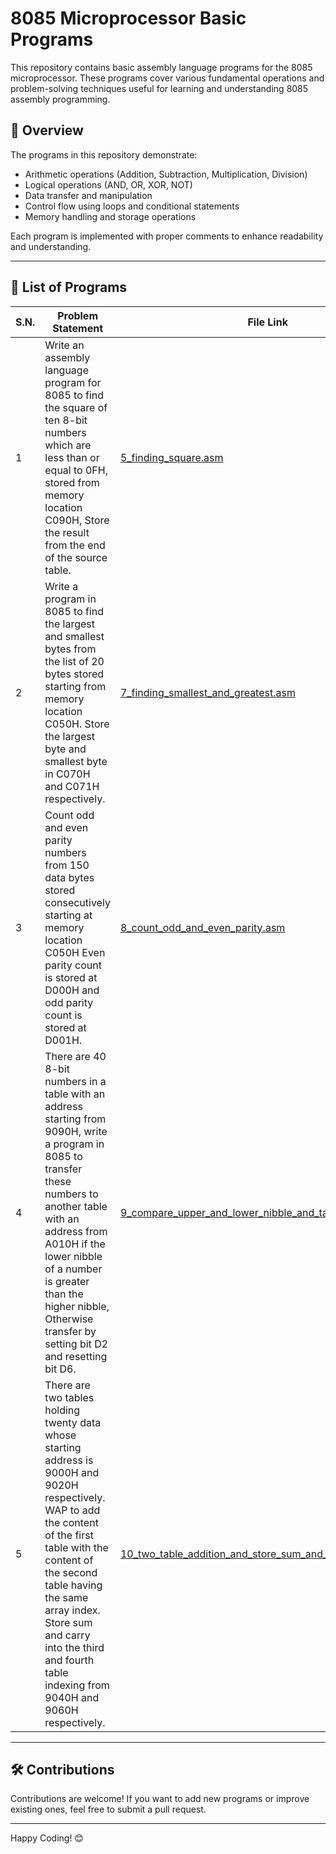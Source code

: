 # 8085 Microprocessor Basic Programs

This repository contains basic assembly language programs for the 8085 microprocessor. These programs cover various fundamental operations and problem-solving techniques useful for learning and understanding 8085 assembly programming.

## 📜 Overview
The programs in this repository demonstrate:
- Arithmetic operations (Addition, Subtraction, Multiplication, Division)
- Logical operations (AND, OR, XOR, NOT)
- Data transfer and manipulation
- Control flow using loops and conditional statements
- Memory handling and storage operations

Each program is implemented with proper comments to enhance readability and understanding.

---

## 📂 List of Programs  

| S.N.  | Problem Statement | File Link |
|----|------------------|-----------|
| 1  | Write an assembly language program for 8085 to find the square of ten 8-bit numbers which are less than or equal to 0FH, stored from memory location C090H, Store the result from the end of the source table. | [5_finding_square.asm](5_finding_square.asm) |
| 2  | Write a program in 8085 to find the largest and smallest bytes from the list of 20 bytes stored starting from memory location C050H. Store the largest byte and smallest byte in C070H and C071H respectively. | [7_finding_smallest_and_greatest.asm](7_finding_smallest_and_greatest.asm) |
| 3  | Count odd and even parity numbers from 150 data bytes stored consecutively starting at memory location C050H Even parity count is stored at D000H and odd parity count is stored at D001H. | [8_count_odd_and_even_parity.asm](8_count_odd_and_even_parity.asm) |
| 4  | There are 40 8-bit numbers in a table with an address starting from 9090H, write a program in 8085 to transfer these numbers to another table with an address from A010H if the lower nibble of a number is greater than the higher nibble, Otherwise transfer by setting bit D2 and resetting bit D6. | [9_compare_upper_and_lower_nibble_and_table_transfer.asm](9_compare_upper_and_lower_nibble_and_table_transfer.asm) |
| 5  | There are two tables holding twenty data whose starting address is 9000H and 9020H respectively. WAP to add the content of the first table with the content of the second table having the same array index. Store sum and carry into the third and fourth table indexing from 9040H and 9060H respectively. | [10_two_table_addition_and_store_sum_and_carry_in_table.asm](10_two_table_addition_and_store_sum_and_carry_in_table.asm) |

---

## 🛠️ Contributions
Contributions are welcome! If you want to add new programs or improve existing ones, feel free to submit a pull request.

---
Happy Coding! 😊
